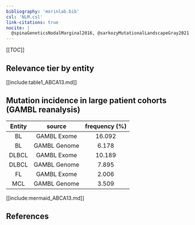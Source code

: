 ```yaml
---
bibliography: 'morinlab.bib'
csl: 'NLM.csl'
link-citations: true
nocite: |
  @spinaGeneticsNodalMarginal2016, @sarkozyMutationalLandscapeGray2021
---
```


[[_TOC_]]


## Relevance tier by entity

[[include:table1_ABCA13.md]]

## Mutation incidence in large patient cohorts (GAMBL reanalysis)

|Entity|source |frequency (%)|
|:------:|:----:|:----:|
|BL|GAMBL Exome |16.092 |
|BL|GAMBL Genome |6.178 |
|DLBCL|GAMBL Exome |10.189 |
|DLBCL|GAMBL Genome |7.895 |
|FL|GAMBL Exome |2.006 |
|MCL|GAMBL Genome |3.509 |


[[include:mermaid_ABCA13.md]]

## References



